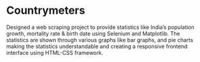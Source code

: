# Countrymeters
Designed a web scraping project to provide statistics like India’s population growth, mortality rate &amp; birth date using Selenium and Matplotlib. The statistics are shown through various graphs like bar graphs, and pie charts making the statistics understandable and creating a responsive frontend interface using HTML-CSS framework.
